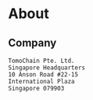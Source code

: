 # About

## Company

```
TomoChain Pte. Ltd.
Singapore Headquarters 
10 Anson Road #22-15 
International Plaza 
Singapore 079903
```
